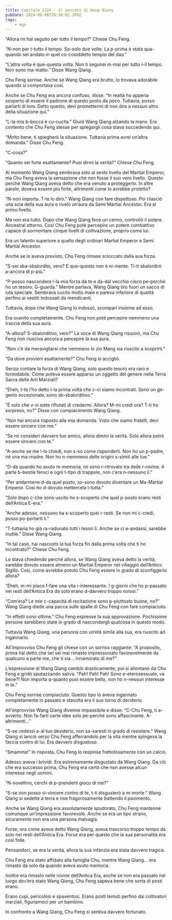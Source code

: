 ```yaml
---
title: Capitolo 2124 - Il passato di Wang Qiang
pubDate: 2024-08-06T20:36:02.289Z
tags:
    - mga
---
```



“Allora mi hai seguito per tutto il tempo?” Chiese Chu Feng.

“N-non per t-tutto il tempo. So-solo due volte. La p-prima è stata qua-quando sei andato in quel co-cosiddetto tempio del dao.”

“L’altra volta è que-questa volta. Non ti seguirei m-mai per tutto i-il tempo. Non sono ma-matto.” Disse Wang Qiang.

Chu Feng sorrise. Anche se Wang Qiang era brutto, lo trovava adorabile quando si comportava così.

Anche se Chu Feng era ancora confuso, disse: “In realtà ho appena scoperto di essere il padrone di questo posto da poco. Tuttavia, posso parlarti di loro. Detto questo, devi promettermi di non dire a nessun altro della situazione qui.”

“L-la mia b-bocca è cu-cucita.” Giurò Wang Qiang alzando la mano. Era contento che Chu Feng stesse per spiegargli cosa stava succedendo qui.

“Molto bene, ti spiegherò la situazione. Tuttavia prima avrei un’altra domanda.” Disse Chu Feng.

“C-cosa?”

“Quanto sei forte esattamente? Puoi dirmi la verità?” Chiese Chu Feng.

Al momento Wang Qiang sembrava solo al sesto livello del Martial Emperor, ma Chu Feng aveva la sensazione che non fosse il suo vero livello. Questo perché Wang Qiang aveva detto che era venuto a proteggerlo. In altre parole, doveva essere più forte, altrimenti come lo avrebbe protetto?

“N-non importa. T-te lo dirò.” Wang Qiang con fare dispettoso. Poi rilasciò una scia della sua aura e rivelò un’aura da Semi Martial Ancestor. Era al primo livello.

Ma non era tutto. Dopo che Wang Qiang fece un cenno, controllò il potere Ancestral attorno. Così Chu Feng poté percepire un potere combattivo capace di sormontare cinque livelli di coltivazione, proprio come lui.

Era un talento superiore a quello degli ordinari Martial Emperor e Semi Martial Ancestor.

Anche se lo aveva previsto, Chu Feng rimase scioccato dalla sua forza.

“S-sei sba-sbalordito, vero? E que-questo non è ni-niente. Ti-ti sbalordirò a-ancora di p-più.”

“P-posso nascondere l-la mia forza da te e da-dal vecchio cieco pe-perché ho un tesoro. G-guarda.” Mentre parlava, Wang Qiang tirò fuori un sacco di iuta speciale. Sembrava cucito molto male e pareva inferiore di qualità perfino ai vestiti indossati da mendicanti.

Tuttavia, dopo che Wang Qiang lo indossò, scomparì insieme ad esso.

Era svanito completamente. Chu Feng non poté percepire nemmeno una traccia della sua aura.

“A-allora? S-sbalorditivo, vero?” La voce di Wang Qiang risuonò, ma Chu Feng non riusciva ancora a percepire la sua aura.

“Non c’è da meravigliarsi che nemmeno lo zio Mang sia riuscito a scoprirti.”

“Da dove provieni esattamente?” Chu Feng si accigliò.

Senza contare la forza di Wang Qiang, solo questo tesoro era raro e formidabile. Come poteva essere apparso un oggetto del genere nella Terra Sacra delle Arti Marziali?

“Eheh, t-te l’ho detto l-la prima volta che c-ci siamo incontrati. Sono un ge-genio eccezionale, sono sb-sbalorditivo.”

“È solo che v-vi siete rifiutati di credermi. Allora? M-mi credi ora? T-ti ho sorpreso, no?” Disse con compiacimento Wang Qiang.

“Non hai ancora risposto alla mia domanda. Visto che siamo fratelli, devi essere sincero con me.”

“Se mi consideri davvero tuo amico, allora dimmi la verità. Solo allora potrò essere sincero con te.”

“A-anche se me l-lo chiedi, non s-so come risponderti. Non ho un p-padre, né una ma-madre. Non ho n-nemmeno delle origini s-simili alle tue.”

“D-da quando ho avuto m-memoria, mi sono r-ritrovato tra delle r-rovine. A parte b-bestie feroci e ogni t-tipo di trappole, non c’era n-nessuno lì.”

“Per andarmene d-da quel posto, so-sono dovuto diventare un Ma-Martial Emperor. Così ho d-dovuto mettercela t-tutta.”

“Solo dopo c-che sono uscito ho s-scoperto che quel p-posto erano resti dell’Antica E-era.”

“Anche adesso, nessuno ha s-scoperto quei r-resti. Se non mi c-credi, posso po-portarti lì.”

“T-tuttavia ho già ra-radunato tutti i tesori lì. Anche se ci a-andassi, sarebbe inutile.” Disse Wang Qiang.

“In tal caso, hai nascosto la tua forza fin dalla prima volta che ti ho incontrato?” Chiese Chu Feng.

Lo stava chiedendo perché allora, se Wang Qiang aveva detto la verità, sarebbe dovuto essere almeno un Martial Emperor nel villaggio dell’Antico Sigillo. Così, come avrebbe potuto Chu Feng essere in grado di sconfiggerlo allora?

“Eheh, m-mi piace f-fare una vita i-interessante. I g-giorni che ho p-passato nei resti dell’Antica Era da solo erano d-davvero troppo noiosi.”

“Com’era? Le mie c-capacità di recitazione sono p-piuttosto buone, no?” Wang Qiang diede una pacca sulle spalle di Chu Feng con fare compiaciuto.

“In effetti sono ottime.” Chu Feng espresse la sua approvazione. Pochissime persone sarebbero state in grado di nascondergli qualcosa in questo modo.

Tuttavia Wang Qiang, una persona con un’età simile alla sua, era riuscito ad ingannarlo.

All’improvviso Chu Feng gli chiese con un sorriso raggiante: “A proposito, prima hai detto che sei sei mai rimasto impressionato favorevolmente da qualcuno a parte me, che ti sia… innamorato di me?”

L’espressione di Wang Qiang cambiò drasticamente, poi si allontanò da Chu Feng e gridò sputazzando saliva: “Pah! Pah! Pah! Sono e-eterosessuale, va bene?! Non importa q-quanto puoi essere bello, non ho n-nessun interesse in te.”

Chu Feng sorrise compiaciuto. Questo tipo lo aveva ingannato completamente in passato e stavolta era il suo turno di deriderlo.

All’improvviso Wang Qiang divenne impassibile e disse: “C-Chu Feng, ti a-avverto. Non fa-farti certe idee solo pe-perché sono affascinante. A-altrimenti…”

“S-se cedessi a-al tuo desiderio, non sa-saresti in grado di resistere.” Wang Qiang si lanciò verso Chu Feng afferrandolo per la vita mentre spingeva la faccia contro di lui. Era davvero disgustoso.

“Smamma!” In risposta, Chu Feng lo respinse frettolosamente con un calcio.

Adesso aveva i brividi. Era estremamente disgustato da Wang Qiang. Da ciò che era successo prima, Chu Feng era certo che non avesse alcun interesse negli uomini.

“N-novellino, cerchi di p-prenderti gioco di me?”

“S-se non posso vi-vincere contro di te, t-ti disgusterò a m-morte.” Wang Qiang si sedette a terra e rise fragorosamente battendo il pavimento.

Anche se Wang Qiang era assolutamente spudorato, Chu Feng mantenne comunque un’impressione favorevole. Anche se era un tipo strano, sicuramente non era una persona malvagia.

Forse, era come aveva detto Wang Qiang, aveva trascorso troppo tempo da solo nei resti dell’Antica Era. Forse era per questo che la sua personalità era così folle.

Pensandoci, se era la verità, allora la sua infanzia era stata davvero tragica.

Chu Feng era stato affidato alla famiglia Chu, mentre Wang Qiang… era rimasto da solo da quando aveva avuto memoria.

Inoltre era rimasto nelle rovine dell’Antica Era, anche se non era passato nel luogo dov’era stato Wang Qiang, Chu Feng sapeva bene che sorta di posti erano.

Erano cupi, pericolosi e spaventosi. Erano posti temuti perfino dai coltivatori marziali, figuriamoci per un bambino.

In confronto a Wang Qiang, Chu Feng si sentiva davvero fortunato.


